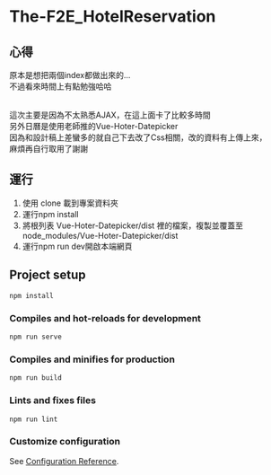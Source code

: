# The-F2E_HotelReservation

## 心得
原本是想把兩個index都做出來的...  
不過看來時間上有點勉強哈哈

<br>
這次主要是因為不太熟悉AJAX，在這上面卡了比較多時間<br>
另外日曆是使用老師推的Vue-Hoter-Datepicker<br>
因為和設計稿上差蠻多的就自己下去改了Css相關，改的資料有上傳上來，<br>
麻煩再自行取用了謝謝

## 運行
1. 使用 clone 載到專案資料夾
2. 運行npm install
4. 將根列表 Vue-Hoter-Datepicker/dist 裡的檔案，複製並覆蓋至 node_modules/Vue-Hoter-Datepicker/dist
3. 運行npm run dev開啟本端網頁


## Project setup
```
npm install
```

### Compiles and hot-reloads for development
```
npm run serve
```

### Compiles and minifies for production
```
npm run build
```

### Lints and fixes files
```
npm run lint
```

### Customize configuration
See [Configuration Reference](https://cli.vuejs.org/config/).
